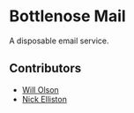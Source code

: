 # Bottlenose Mail

A disposable email service.

## Contributors

- [Will Olson](https://github.com/frankolson)
- [Nick Elliston](https://github.com/nickelliston)
